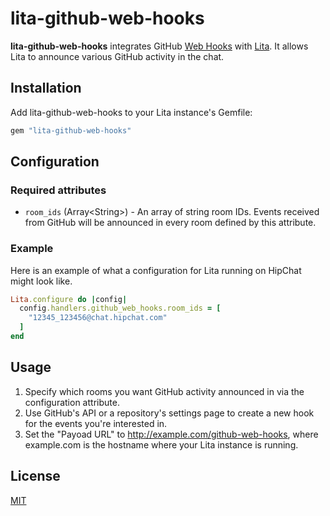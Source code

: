 # lita-github-web-hooks

**lita-github-web-hooks** integrates GitHub [Web Hooks](https://developer.github.com/webhooks/) with [Lita](http://www.lita.io/). It allows Lita to announce various GitHub activity in the chat.

## Installation

Add lita-github-web-hooks to your Lita instance's Gemfile:

``` ruby
gem "lita-github-web-hooks"
```

## Configuration

### Required attributes

* `room_ids` (Array&lt;String&gt;) - An array of string room IDs. Events received from GitHub will be announced in every room defined by this attribute.

### Example

Here is an example of what a configuration for Lita running on HipChat might look like.

``` ruby
Lita.configure do |config|
  config.handlers.github_web_hooks.room_ids = [
    "12345_123456@chat.hipchat.com"
  ]
end
```

## Usage

1. Specify which rooms you want GitHub activity announced in via the configuration attribute.
1. Use GitHub's API or a repository's settings page to create a new hook for the events you're interested in.
1. Set the "Payoad URL" to http://example.com/github-web-hooks, where example.com is the hostname where your Lita instance is running.

## License

[MIT](http://opensource.org/licenses/MIT)
